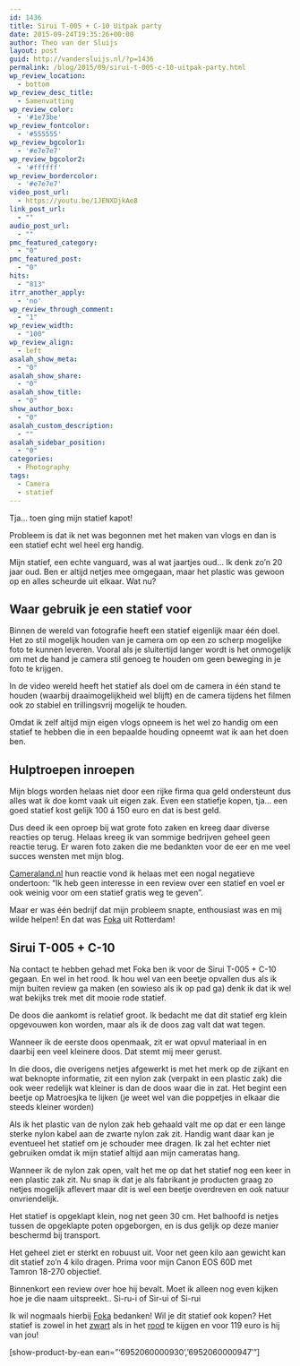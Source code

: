 ```yaml
---
id: 1436
title: Sirui T-005 + C-10 Uitpak party
date: 2015-09-24T19:35:26+00:00
author: Theo van der Sluijs
layout: post
guid: http://vandersluijs.nl/?p=1436
permalink: /blog/2015/09/sirui-t-005-c-10-uitpak-party.html
wp_review_location:
  - bottom
wp_review_desc_title:
  - Samenvatting
wp_review_color:
  - '#1e73be'
wp_review_fontcolor:
  - '#555555'
wp_review_bgcolor1:
  - '#e7e7e7'
wp_review_bgcolor2:
  - '#ffffff'
wp_review_bordercolor:
  - '#e7e7e7'
video_post_url:
  - https://youtu.be/1JENXDjkAe8
link_post_url:
  - ""
audio_post_url:
  - ""
pmc_featured_category:
  - "0"
pmc_featured_post:
  - "0"
hits:
  - "813"
itrr_another_apply:
  - 'no'
wp_review_through_comment:
  - "1"
wp_review_width:
  - "100"
wp_review_align:
  - left
asalah_show_meta:
  - "0"
asalah_show_share:
  - "0"
asalah_show_title:
  - "0"
show_author_box:
  - "0"
asalah_custom_description:
  - ""
asalah_sidebar_position:
  - "0"
categories:
  - Photography
tags:
  - Camera
  - statief
---
```

Tja&#8230; toen ging mijn statief kapot!

Probleem is dat ik net was begonnen met het maken van vlogs en dan is een statief echt wel heel erg handig.

Mijn statief, een echte vanguard, was al wat jaartjes oud&#8230; Ik denk zo&#8217;n 20 jaar oud. Ben er altijd netjes mee omgegaan, maar het plastic was gewoon op en alles scheurde uit elkaar. Wat nu?<!--more-->


  


## Waar gebruik je een statief voor

Binnen de wereld van fotografie heeft een statief eigenlijk maar één doel. Het zo stil mogelijk houden van je camera om op een zo scherp mogelijke foto te kunnen leveren. Vooral als je sluitertijd langer wordt is het onmogelijk om met de hand je camera stil genoeg te houden om geen beweging in je foto te krijgen.

In de video wereld heeft het statief als doel om de camera in één stand te houden (waarbij draaimogelijkheid wel blijft) en de camera tijdens het filmen ook zo stabiel en trillingsvrij mogelijk te houden.

Omdat ik zelf altijd mijn eigen vlogs opneem is het wel zo handig om een statief te hebben die in een bepaalde houding opneemt wat ik aan het doen ben.

## Hulptroepen inroepen

Mijn blogs worden helaas niet door een rijke firma qua geld ondersteunt dus alles wat ik doe komt vaak uit eigen zak. Even een statiefje kopen, tja&#8230; een goed statief kost gelijk 100 á 150 euro en dat is best geld.

Dus deed ik een oproep bij wat grote foto zaken en kreeg daar diverse reacties op terug. Helaas kreeg ik van sommige bedrijven geheel geen reactie terug. Er waren foto zaken die me bedankten voor de eer en me veel succes wensten met mijn blog.

<a href="https://dezeeuwsefotograaf.nl/wp-content/uploads/2015/09/www.cameraland.nl" target="_blank" rel="nofollow">Cameraland.nl</a> hun reactie vond ik helaas met een nogal negatieve ondertoon: &#8220;Ik heb geen interesse in een review over een statief en voel er ook weinig voor om een statief gratis weg te geven&#8221;.

Maar er was één bedrijf dat mijn probleem snapte, enthousiast was en mij wilde helpen! En dat was <a href="https://vandersluijs.nl/endorses/foka" target="_blank">Foka</a> uit Rotterdam!

## Sirui T-005 + C-10

Na contact te hebben gehad met Foka ben ik voor de Sirui T-005 + C-10 gegaan. En wel in het rood. Ik hou wel van een beetje opvallen dus als ik mijn buiten review ga maken (en sowieso als ik op pad ga) denk ik dat ik wel wat bekijks trek met dit mooie rode statief.

De doos die aankomt is relatief groot. Ik bedacht me dat dit statief erg klein opgevouwen kon worden, maar als ik de doos zag valt dat wat tegen.

Wanneer ik de eerste doos openmaak, zit er wat opvul materiaal in en daarbij een veel kleinere doos. Dat stemt mij meer gerust.

In die doos, die overigens netjes afgewerkt is met het merk op de zijkant en wat beknopte informatie, zit een nylon zak (verpakt in een plastic zak) die ook weer redelijk wat kleiner is dan de doos waar die in zat. Het begint een beetje op Matroesjka te lijken (je weet wel van die poppetjes in elkaar die steeds kleiner worden)

Als ik het plastic van de nylon zak heb gehaald valt me op dat er een lange sterke nylon kabel aan de zwarte nylon zak zit. Handig want daar kan je eventueel het statief om je schouder mee dragen. Ik zal het echter niet gebruiken omdat ik mijn statief altijd aan mijn cameratas hang.

Wanneer ik de nylon zak open, valt het me op dat het statief nog een keer in een plastic zak zit. Nu snap ik dat je als fabrikant je producten graag zo netjes mogelijk aflevert maar dit is wel een beetje overdreven en ook natuur onvriendelijk.

Het statief is opgeklapt klein, nog net geen 30 cm. Het balhoofd is netjes tussen de opgeklapte poten opgeborgen, en is dus gelijk op deze manier beschermd bij transport.

Het geheel ziet er sterkt en robuust uit. Voor net geen kilo aan gewicht kan dit statief zo&#8217;n 4 kilo dragen. Prima voor mijn Canon EOS 60D met Tamron 18-270 objectief.

Binnenkort een review over hoe hij bevalt. Moet ik alleen nog even kijken hoe je die naam uitspreekt.. Si-ru-i of Sir-ui of Si-rui

Ik wil nogmaals hierbij <a href="https://vandersluijs.nl/endorses/foka" target="_blank">Foka</a> bedanken! Wil je dit statief ook kopen? Het statief is zowel in het [zwart](https://vandersluijs.nl/endorses/siriu-zwart) als in het [rood](https://vandersluijs.nl/endorses/camera-nu) te kijgen en voor 119 euro is hij van jou!

[show-product-by-ean ean=&#8221;&#8216;6952060000930&#8217;,&#8217;6952060000947&#8242;&#8221;]